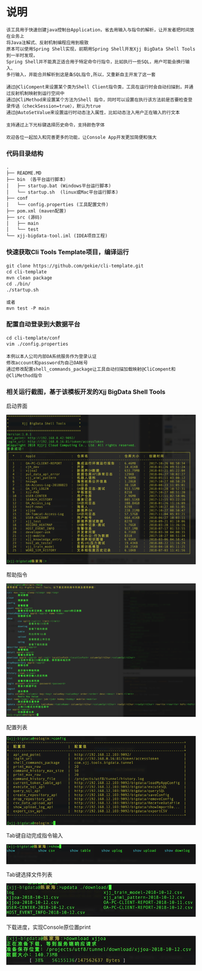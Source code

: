 # 说明
    该工具用于快速创建java控制台Application，省去用输入与指令的解析，让开发者把时间放在业务上
    将Java注解式、反射机制编程应用到极致
    原本可以使用Spring Shell实现，前期用Spring Shell开发Xjj BigData Shell Tools到一半时发现，
    Spring Shell并不能真正适合用于特定命令行指令，比如执行一些SQL，用户可能会换行输入、
    多行输入，并能合并解析到这是条SQL指令,所以，又重新自主开发了这一套

    通过@CliCompent来设置某个类为Shell Client指令类，工具在运行时会自动扫描到，并通过反射机制映射到运行空间中
    通过@CliMethod来设置某个方法为Shell 指令，同时可以设置在执行该方法前是否要检查登录传话（checkSession=true），默认为true
    通过@AutoSetValue来设置运行时动态注入属性，比如动态注入用户正在输入的行文本

    支持通过上下光标键选择历史命令，支持颜色字体
    
    欢迎各位一起加入和完善更多的功能，让Console App开发更加简便和强大
### 代码目录结构
    .
    ├── README.MD
    ├── bin （各平台运行脚本）
    │   ├── startup.bat (Windows平台运行脚本)
    │   └── startup.sh  (linux或Mac平台运行脚本)
    ├── conf
    │   └── config.properties (工具配置文件)
    ├── pom.xml (maven配置)
    ├── src (源码)
    │   ├── main
    │   └── test
    └── xjj-bigdata-tool.iml (IDEA项目工程)
### 快速获取Cli Tools Template项目，编译运行
    git clone https://github.com/gekie/cli-template.git
    cd cli-template
    mvn clean package
    cd ./bin/
    ./startup.sh
    
    或者
    mvn test -P main
    

### 配置自动登录到大数据平台
    cd cli-template/conf
    vim ./config.properties

    本例以本人公司内部OA系统服务作为登录认证
    修改account和password为自己OA帐号
    通过修改配置shell_commands_package让工具自动扫描加载映射@CliCompent和@CliMethod指令
### 相关运行截图，基于该模板开发的Xjj BigData Shell Tools
启动界面

![startup](doc/startup.png)
    
帮助指令

![help](doc/help.png)
    
配置列表

![config](doc/config.png)

Tab键自动完成指令输入

![tab](doc/tab.png)

Tab键选择文件列表

![file-tab](doc/file-tab.png)

下载进度，实现Console原位置print

![download](doc/download.png)